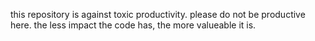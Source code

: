 this repository is against toxic productivity. please do not be productive here. the less impact the code has, the more valueable it is.
